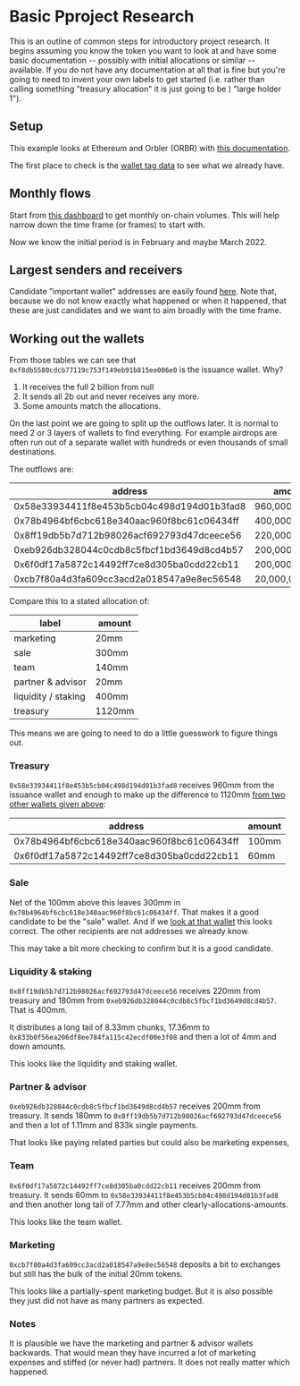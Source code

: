 # Basic Pproject Research

This is an outline of common steps for introductory project research.
It begins assuming you know the token you want to look at and have some basic documentation -- possibly
with initial allocations or similar -- available.
If you do not have any documentation at all that is fine but you're going to need to invent
your own labels to get started (i.e. rather than calling something "treasury allocation" it is just going to be )
"large holder 1").

## Setup

This example looks at Ethereum and Orbler (ORBR) with [this documentation](https://docs.orbler.io/tokenomics/token-allocation).

The first place to check is the [wallet tag data](https://dashargos.chainargos.com/dashboards/159?Categories+=&Labels=%25orbler%25&Organizations=) to see what we already have.


## Monthly flows

Start from [this dashboard](https://dashargos.chainargos.com/dashboards/139?Symbol=ORBR) to get
monthly on-chain volumes.
This will help narrow down the time frame (or frames) to start with.

Now we know the initial period is in February and maybe March 2022.

## Largest senders and receivers

Candidate "important wallet" addresses are easily found [here](https://dashargos.chainargos.com/dashboards/162?Relative+Months+Prior=%5B0%2C48%5D&Symbol=ORBR).
Note that, because we do not know exactly what happened or when it happened, that these are just candidates and we
want to aim broadly with the time frame.

## Working out the wallets

From those tables we can see that `0xf8db5580cdcb77119c753f149eb91b815ee006e0` is the issuance wallet.
Why?
1. It receives the full 2 billion from null
2. It sends all 2b out and never receives any more.
3. Some amounts match the allocations.

On the last point we are going to split up the outflows later.
It is normal to need 2 or 3 layers of wallets to find everything.
For example airdrops are often run out of a separate wallet with hundreds or even thousands of small destinations.

The outflows are:

| address | amount |
| --- | --- |
|0x58e33934411f8e453b5cb04c498d194d01b3fad8	|960,000,000.00|
|0x78b4964bf6cbc618e340aac960f8bc61c06434ff	|400,000,000.00|
|0x8ff19db5b7d712b98026acf692793d47dceece56	|220,000,000.00|
|0xeb926db328044c0cdb8c5fbcf1bd3649d8cd4b57	|200,000,000.00|
|0x6f0df17a5872c14492ff7ce8d305ba0cdd22cb11	|200,000,000.00|
|0xcb7f80a4d3fa609cc3acd2a018547a9e8ec56548	|20,000,000.00|

Compare this to a stated allocation of:

| label               | amount |
|---------------------|--------|
| marketing           | 20mm   |
| sale                | 300mm  |
| team                | 140mm  |
| partner & advisor   | 20mm   |
| liquidity / staking | 400mm  |
| treasury            | 1120mm |

This means we are going to need to do a little guesswork to figure things out.

### Treasury

`0x58e33934411f8e453b5cb04c498d194d01b3fad8` receives 960mm from the issuance wallet and enough to make up the difference
to 1120mm [from two other wallets given above](https://dashargos.chainargos.com/dashboards/57?To+or+From+Address=0x58e33934411f8e453b5cb04c498d194d01b3fad8&Symbol=ORBR):

| address | amount|
| --- | --- |
| 0x78b4964bf6cbc618e340aac960f8bc61c06434ff | 100mm |
| 0x6f0df17a5872c14492ff7ce8d305ba0cdd22cb11 | 60mm |

### Sale

Net of the 100mm above this leaves 300mm in `0x78b4964bf6cbc618e340aac960f8bc61c06434ff`.
That makes it a good candidate to be the "sale" wallet.
And if we [look at that wallet](https://dashargos.chainargos.com/dashboards/57?To+or+From+Address=0x78b4964bf6cbc618e340aac960f8bc61c06434ff&Symbol=ORBR)
this looks correct.
The other recipients are not addresses we already know.

This may take a bit more checking to confirm but it is a good candidate.

### Liquidity & staking

`0x8ff19db5b7d712b98026acf692793d47dceece56` receives 220mm from treasury and 180mm from `0xeb926db328044c0cdb8c5fbcf1bd3649d8cd4b57`.
That is 400mm.

It distributes a long tail of 8.33mm chunks, 17.36mm to `0x833b0f56ea206df8ee784fa115c42ecdf00e3f08` and then a lot of 4mm and down amounts.

This looks like the liquidity and staking wallet.

### Partner & advisor

`0xeb926db328044c0cdb8c5fbcf1bd3649d8cd4b57` receives 200mm from treasury.
It sends 180mm to `0x8ff19db5b7d712b98026acf692793d47dceece56` and then a lot of 1.11mm and 833k single payments.

That looks like paying related parties but could also be marketing expenses,

### Team

`0x6f0df17a5872c14492ff7ce8d305ba0cdd22cb11` receives 200mm from treasury.
It sends 60mm to `0x58e33934411f8e453b5cb04c498d194d01b3fad8` and then another long tail of 7.77mm and other clearly-allocations-amounts.

This looks like the team wallet.

### Marketing

`0xcb7f80a4d3fa609cc3acd2a018547a9e8ec56548` deposits a bit to exchanges but still has the bulk of the initial 20mm tokens.

This looks like a partially-spent marketing budget.
But it is also possible they just did not have as many partners as expected.

### Notes

It is plausible we have the marketing and partner & advisor wallets backwards.
That would mean they have incurred a lot of marketing expenses and stiffed (or never had) partners.
It does not really matter which happened.
